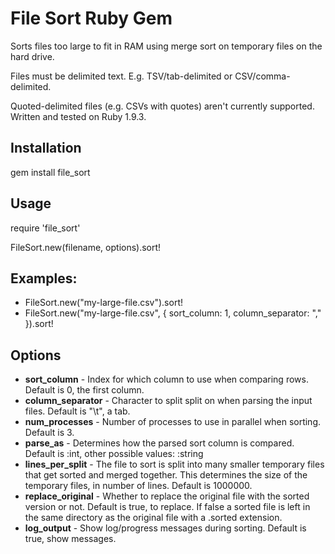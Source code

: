 # File Sort Ruby Gem

Sorts files too large to fit in RAM using merge sort on temporary files on the hard drive.

Files must be delimited text. E.g. TSV/tab-delimited or CSV/comma-delimited.

Quoted-delimited files (e.g. CSVs with quotes) aren't currently supported. Written and tested on Ruby 1.9.3.

## Installation
gem install file_sort

## Usage
require 'file_sort'

FileSort.new(filename, options).sort!

## Examples:
- FileSort.new("my-large-file.csv").sort!
- FileSort.new("my-large-file.csv", { sort_column: 1, column_separator: "," }).sort!

## Options
- **sort_column** - Index for which column to use when comparing rows. Default is 0, the first column.
- **column_separator** - Character to split split on when parsing the input files. Default is "\t", a tab.
- **num_processes** - Number of processes to use in parallel when sorting. Default is 3.
- **parse_as** - Determines how the parsed sort column is compared. Default is :int, other possible values: :string
- **lines_per_split** - The file to sort is split into many smaller temporary files that get sorted and merged together. This determines the size of the temporary files, in number of lines. Default is 1000000.
- **replace_original** - Whether to replace the original file with the sorted version or not. Default is true, to replace. If false a sorted file is left in the same directory as the original file with a .sorted extension.
- **log_output** - Show log/progress messages during sorting. Default is true, show messages.
